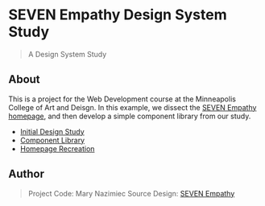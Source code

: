 # SEVEN Empathy Design System Study

> A Design System Study

## About

This is a project for the Web Development course at the Minneapolis College of Art and Deisgn. In this example, we dissect the [SEVEN Empathy homepage](https://www.sevenempathy.com), and then develop a simple component library from our study.

- [Initial Design Study](https://github.com/mnazimiec/SEVEN-casestudy/blob/1c7d7d81f9e38a3578f6e2c6e0b6f3eee427767a/assets/seven-web-design-study.pdf)
- [Component Library](https://mnazimiec.github.io/SEVEN-casestudy/components/#!)
- [Homepage Recreation](https://mnazimiec.github.io/SEVEN-casestudy/homepage/home.html)

## Author

> Project Code: Mary Nazimiec
> Source Design: [SEVEN Empathy](https://www.sevenempathy.com)
